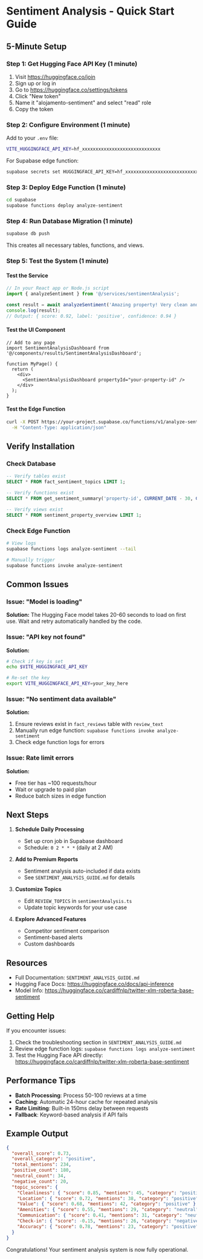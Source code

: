 # Sentiment Analysis - Quick Start Guide

## 5-Minute Setup

### Step 1: Get Hugging Face API Key (1 minute)

1. Visit https://huggingface.co/join
2. Sign up or log in
3. Go to https://huggingface.co/settings/tokens
4. Click "New token"
5. Name it "alojamento-sentiment" and select "read" role
6. Copy the token

### Step 2: Configure Environment (1 minute)

Add to your `.env` file:

```bash
VITE_HUGGINGFACE_API_KEY=hf_xxxxxxxxxxxxxxxxxxxxxxxxxxxxx
```

For Supabase edge function:

```bash
supabase secrets set HUGGINGFACE_API_KEY=hf_xxxxxxxxxxxxxxxxxxxxxxxxxxxxx
```

### Step 3: Deploy Edge Function (1 minute)

```bash
cd supabase
supabase functions deploy analyze-sentiment
```

### Step 4: Run Database Migration (1 minute)

```bash
supabase db push
```

This creates all necessary tables, functions, and views.

### Step 5: Test the System (1 minute)

#### Test the Service

```typescript
// In your React app or Node.js script
import { analyzeSentiment } from '@/services/sentimentAnalysis';

const result = await analyzeSentiment('Amazing property! Very clean and comfortable.');
console.log(result);
// Output: { score: 0.92, label: 'positive', confidence: 0.94 }
```

#### Test the UI Component

```tsx
// Add to any page
import SentimentAnalysisDashboard from '@/components/results/SentimentAnalysisDashboard';

function MyPage() {
  return (
    <div>
      <SentimentAnalysisDashboard propertyId="your-property-id" />
    </div>
  );
}
```

#### Test the Edge Function

```bash
curl -X POST https://your-project.supabase.co/functions/v1/analyze-sentiment \
  -H "Content-Type: application/json"
```

## Verify Installation

### Check Database

```sql
-- Verify tables exist
SELECT * FROM fact_sentiment_topics LIMIT 1;

-- Verify functions exist
SELECT * FROM get_sentiment_summary('property-id', CURRENT_DATE - 30, CURRENT_DATE);

-- Verify views exist
SELECT * FROM sentiment_property_overview LIMIT 1;
```

### Check Edge Function

```bash
# View logs
supabase functions logs analyze-sentiment --tail

# Manually trigger
supabase functions invoke analyze-sentiment
```

## Common Issues

### Issue: "Model is loading"

**Solution:** The Hugging Face model takes 20-60 seconds to load on first use. Wait and retry automatically handled by the code.

### Issue: "API key not found"

**Solution:**
```bash
# Check if key is set
echo $VITE_HUGGINGFACE_API_KEY

# Re-set the key
export VITE_HUGGINGFACE_API_KEY=your_key_here
```

### Issue: "No sentiment data available"

**Solution:**
1. Ensure reviews exist in `fact_reviews` table with `review_text`
2. Manually run edge function: `supabase functions invoke analyze-sentiment`
3. Check edge function logs for errors

### Issue: Rate limit errors

**Solution:**
- Free tier has ~100 requests/hour
- Wait or upgrade to paid plan
- Reduce batch sizes in edge function

## Next Steps

1. **Schedule Daily Processing**
   - Set up cron job in Supabase dashboard
   - Schedule: `0 2 * * *` (daily at 2 AM)

2. **Add to Premium Reports**
   - Sentiment analysis auto-included if data exists
   - See `SENTIMENT_ANALYSIS_GUIDE.md` for details

3. **Customize Topics**
   - Edit `REVIEW_TOPICS` in `sentimentAnalysis.ts`
   - Update topic keywords for your use case

4. **Explore Advanced Features**
   - Competitor sentiment comparison
   - Sentiment-based alerts
   - Custom dashboards

## Resources

- Full Documentation: `SENTIMENT_ANALYSIS_GUIDE.md`
- Hugging Face Docs: https://huggingface.co/docs/api-inference
- Model Info: https://huggingface.co/cardiffnlp/twitter-xlm-roberta-base-sentiment

## Getting Help

If you encounter issues:

1. Check the troubleshooting section in `SENTIMENT_ANALYSIS_GUIDE.md`
2. Review edge function logs: `supabase functions logs analyze-sentiment`
3. Test the Hugging Face API directly: https://huggingface.co/cardiffnlp/twitter-xlm-roberta-base-sentiment

## Performance Tips

- **Batch Processing**: Process 50-100 reviews at a time
- **Caching**: Automatic 24-hour cache for repeated analysis
- **Rate Limiting**: Built-in 150ms delay between requests
- **Fallback**: Keyword-based analysis if API fails

## Example Output

```json
{
  "overall_score": 0.73,
  "overall_category": "positive",
  "total_mentions": 234,
  "positive_count": 180,
  "neutral_count": 34,
  "negative_count": 20,
  "topic_scores": {
    "Cleanliness": { "score": 0.85, "mentions": 45, "category": "positive" },
    "Location": { "score": 0.72, "mentions": 38, "category": "positive" },
    "Value": { "score": 0.68, "mentions": 42, "category": "positive" },
    "Amenities": { "score": 0.55, "mentions": 29, "category": "neutral" },
    "Communication": { "score": 0.41, "mentions": 31, "category": "neutral" },
    "Check-in": { "score": -0.15, "mentions": 26, "category": "negative" },
    "Accuracy": { "score": 0.78, "mentions": 23, "category": "positive" }
  }
}
```

Congratulations! Your sentiment analysis system is now fully operational.
